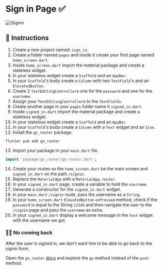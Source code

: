 # Sign in Page ✅

![ISignin](https://user-images.githubusercontent.com/84308096/167295565-f7333b32-fe1e-40d2-a647-69a54f12bb63.gif)

## 🍋 Instructions

1. Create a new project named: `sign_in`.
2. Create a folder named `pages` and inside it create your first page named `home_screen.dart`.
3. Inside `home_screen.dart` import the material package and create a stateless widget.
4. In your stateless widget create a `Scaffold` and an `AppBar`.
5. In your `Scaffold`'s body create a `Column` with two `TextField`'s and an `ElevatedButton`.
6. Create 2 `TextEditingController`s one for the `password` and one for the `username`.
7. Assign your `TextEditingController`s to the `TextFields`.
8. Create another page in your `pages` folder name it `signed_in.dart`.
9. Inside `signed_in.dart` import the material package and create a stateless widget.
10. In your stateless widget create a `Scaffold` and an `AppBar`.
11. In your `Scaffold`'s body create a `Column` with a `Text` widget and an `Icon`.
12. Install the `go_router` package.

```dart
flutter pub add go_router
```

13. Import your package in your `main.dart` file.

```dart
import 'package:go_router/go_router.dart';
```

14. Create your routes so the `home_screen.dart` be the main screen and `signed_in.dart` on the path `/signin`.
15. Replace the `MaterialApp` with a `MaterialApp.router`.
16. In your `signed_in.dart` page, create a variable to hold the `username`.
17. Generate a constructor for the `signed_in.dart` widget.
18. In your `main.dart` `/signin` route, pass the username as a `String`.
19. In your `home_screen.dart` `ElevatedButton` `onPressed` method, check if the `password` is equal to the String `12345` and then navigate the user to the `/signin` page and pass the `username` as extra.
20. In your `signed_in.dart` display a welcome message in the `Text` widget with the username we got.

### 🤼‍♂️ No coming back

After the user is signed in, we don't want him to be able to go back to the signin form.

Open the `go_router` [docs](https://gorouter.dev/navigation) and explore the `go` method instead of the `push` method.
